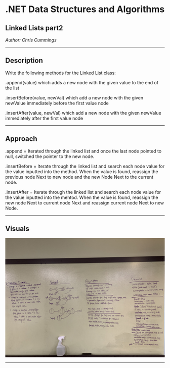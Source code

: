 # .NET Data Structures and Algorithms

## Linked Lists part2

*Author: Chris Cummings*

---

## Description

Write the following methods for the Linked List class:

.append(value) which adds a new node with the given value to the end of the list

.insertBefore(value, newVal) which add a new node with the given newValue immediately before the first value node

.insertAfter(value, newVal) which add a new node with the given newValue immediately after the first value node

---

## Approach

.append = Iterated through the linked list and once the last node pointed to null, switched the pointer to the new node.

.insertBefore = Iterate through the linked list and search each node value for the value inputted into the method.
When the value is found, reassign the previous node Next to new node and the new Node Next to the current node.

.insertAfter = Iterate through the linked list and search each node value for the value inputted into the mehtod.
When the value is found, reassign the new node Next to current node Next and reassign current node Next to new Node.

---

## Visuals
![Code Challenge 6 Whiteboard](../../assets/linkedListspt2.jpg)

---



